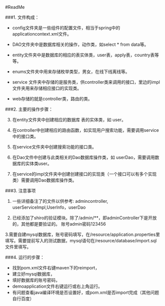 #ReadMe

###1. 文件构成：
- config文件夹是一些组件的配置文件，相当于spring中的applicationcontext.xml文件。

- DAO文件夹中是数据库相关的操作，动作类，如select * from data等。

- entity文件夹中是数据库的相应的表实体类，user表，apply表，country表等等。

- enums文件夹中用来存储枚举类型，男女，在线下线离线等。

- service 文件夹中存储的是服务类，供controller类来调用的接口，里边的impl文件夹用来存储相应接口的实现类。

- web存储的就是controller类，路由的类。

###2. 主要的操作步骤：

3. 在entity文件夹中创建相应的数据库 表的实体类，如 user。

1. 在controller中创建相应的路由函数，如实现用户搜索功能，需要调用service中的接口类。

1. 在service文件夹中创建搜索功能的接口类。

2. 在Dao文件中创建与此类相关的Dao数据库操作类，如 userDao，需要调用数据库的实体类user。

3. 在service的impl文件夹中创建创建接口的实现类（一个接口可以有多个实现类）需要调用Dao数据库操作类。

###3. 注意事项

1. 一些详细备注了的文件以供参考: admincontroller, userServiceImpl,UserInfo，userDao

2. 已经添加了shiro的验证模块。除了/admin/**，即adminController下是开放的，其他都是要验证的。
账号admin密码123456

3.需要自建mysql数据库，账号密码填写，在/resource/application.properties里填写。需要提前写入的测试数据，mysql语句在/resource/database/import.sql文件里填写。

###4. 运行的步骤：

- 找到pom.xml文件右键maven下的reimport，
- 建立好mysql数据库，
- 填好数据库的账号密码，
- demoapplication文件右键运行或右上角运行。
- 有问题查看java编译环境是否设置好，或pom.xml是否import完成（其他问题自行百度）
